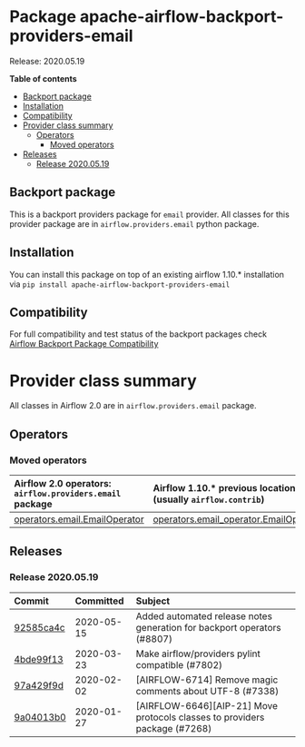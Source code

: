<!--
 Licensed to the Apache Software Foundation (ASF) under one
 or more contributor license agreements.  See the NOTICE file
 distributed with this work for additional information
 regarding copyright ownership.  The ASF licenses this file
 to you under the Apache License, Version 2.0 (the
 "License"); you may not use this file except in compliance
 with the License.  You may obtain a copy of the License at

   http://www.apache.org/licenses/LICENSE-2.0

 Unless required by applicable law or agreed to in writing,
 software distributed under the License is distributed on an
 "AS IS" BASIS, WITHOUT WARRANTIES OR CONDITIONS OF ANY
 KIND, either express or implied.  See the License for the
 specific language governing permissions and limitations
 under the License.
 -->


# Package apache-airflow-backport-providers-email

Release: 2020.05.19

**Table of contents**

- [Backport package](#backport-package)
- [Installation](#installation)
- [Compatibility](#compatibility)
- [Provider class summary](#provider-class-summary)
    - [Operators](#operators)
        - [Moved operators](#moved-operators)
- [Releases](#releases)
    - [Release 2020.05.19](#release-20200519)

## Backport package

This is a backport providers package for `email` provider. All classes for this provider package
are in `airflow.providers.email` python package.

## Installation

You can install this package on top of an existing airflow 1.10.* installation via
`pip install apache-airflow-backport-providers-email`

## Compatibility

For full compatibility and test status of the backport packages check
[Airflow Backport Package Compatibility](https://cwiki.apache.org/confluence/display/AIRFLOW/Backported+providers+packages+for+Airflow+1.10.*+series)

# Provider class summary

All classes in Airflow 2.0 are in `airflow.providers.email` package.


## Operators




### Moved operators

| Airflow 2.0 operators: `airflow.providers.email` package                                                                  | Airflow 1.10.* previous location (usually `airflow.contrib`)                                                                      |
|:--------------------------------------------------------------------------------------------------------------------------|:----------------------------------------------------------------------------------------------------------------------------------|
| [operators.email.EmailOperator](https://github.com/apache/airflow/blob/master/airflow/providers/email/operators/email.py) | [operators.email_operator.EmailOperator](https://github.com/apache/airflow/blob/v1-10-stable/airflow/operators/email_operator.py) |









## Releases

### Release 2020.05.19

| Commit                                                                                         | Committed   | Subject                                                                    |
|:-----------------------------------------------------------------------------------------------|:------------|:---------------------------------------------------------------------------|
| [92585ca4c](https://github.com/apache/airflow/commit/92585ca4cb375ac879f4ab331b3a063106eb7b92) | 2020-05-15  | Added automated release notes generation for backport operators (#8807)    |
| [4bde99f13](https://github.com/apache/airflow/commit/4bde99f1323d72f6c84c1548079d5e98fc0a2a9a) | 2020-03-23  | Make airflow/providers pylint compatible (#7802)                           |
| [97a429f9d](https://github.com/apache/airflow/commit/97a429f9d0cf740c5698060ad55f11e93cb57b55) | 2020-02-02  | [AIRFLOW-6714] Remove magic comments about UTF-8 (#7338)                   |
| [9a04013b0](https://github.com/apache/airflow/commit/9a04013b0e40b0d744ff4ac9f008491806d60df2) | 2020-01-27  | [AIRFLOW-6646][AIP-21] Move protocols classes to providers package (#7268) |
